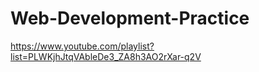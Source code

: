# Web-Development-Practice

https://www.youtube.com/playlist?list=PLWKjhJtqVAbleDe3_ZA8h3AO2rXar-q2V
